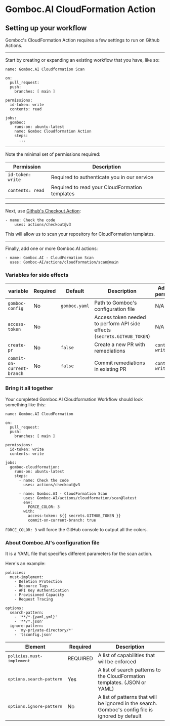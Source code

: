 # Gomboc.AI CloudFormation Action

## Setting up your workflow

Gomboc's CloudFormation Action requires a few settings to run on Github Actions.

---

Start by creating or expanding an existing workflow that you have, like so:

```
name: Gomboc.AI Cloudformation Scan

on:
  pull_request:
  push:
    branches: [ main ]

permissions:
  id-token: write
  contents: read

jobs:
  gomboc:
    runs-on: ubuntu-latest
    name: Gomboc Cloudformation Action
    steps:
      ...
```

---

Note the minimal set of permissions required:

| Permission | Description |
| --- | --- |
| `id-token: write` | Required to authenticate you in our service |
| `contents: read` | Required to read your CloudFormation templates |

---

Next, use [Github's Checkout Action](https://github.com/marketplace/actions/checkout):

```
- name: Check the code
    uses: actions/checkout@v3
```

This will allow us to scan your repository for CloudFormation templates. 

---

Finally, add one or more Gomboc.AI actions:

```
- name: Gomboc.AI - CloudFormation Scan
  uses: Gomboc-AI/actions/cloudformation/scan@main
```

### Variables for side effects

| variable | Required | Default | Description | Additional permissions |
| --- | --- | --- | --- | --- |
| `gomboc-config` | No |  `gomboc.yaml` | Path to Gomboc's configuration file | N/A |
| `access-token` | No |   | Access token needed to perform API side effects (`secrets.GITHUB_TOKEN`) | N/A |
| `create-pr` | No |  `false` | Create a new PR with remediations | `contents: write` |
| `commit-on-current-branch` | No |  `false` | Commit remediations in existing PR | `contents: write` |

### Bring it all together

Your completed Gomboc.AI Cloudformation Workflow should look something like this:

```
name: Gomboc.AI CloudFormation

on:
  pull_request:
  push:
    branches: [ main ]

permissions:
  id-token: write
  contents: write

jobs:
  gomboc-cloudformation:
    runs-on: ubuntu-latest
    steps:
      - name: Check the code
        uses: actions/checkout@v3
        
      - name: Gomboc.AI - CloudFormation Scan
        uses: Gomboc-AI/actions/cloudformation/scan@latest
        env:
          FORCE_COLOR: 3
        with:
          access-token: ${{ secrets.GITHUB_TOKEN }} 
          commit-on-current-branch: true
```

`FORCE_COLOR: 3` will force the GitHub console to output all the colors.

### About Gomboc.AI's configuration file

It is a YAML file that specifies different parameters for the scan action.

Here's an example:

```
policies: 
  must-implement:
    - Deletion Protection
    - Resource Tags
    - API Key Authentication
    - Provisioned Capacity
    - Request Tracing

options:
  search-pattern:
    - '**/*.{yaml,yml}'
    - '**/*.json'
  ignore-pattern:
    - 'my-private-directory/*'
    - 'tsconfig.json'
```

| Element | Required | Description |
| --- | --- | --- |
| <kbd>policies.must-implement</kbd> | REQUIRED | A list of capabilities that will be enforced |
| <kbd>options.search&#x2011;pattern</kbd> | Yes |  A list of search patterns to the CloudFormation templates. (JSON or YAML) |
| <kbd>options.ignore&#x2011;pattern</kbd> | No |  A list of patterns that will be ignored in the search. Gomboc's config file is ignored by default |
